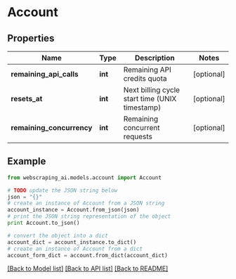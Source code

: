 # Account


## Properties

Name | Type | Description | Notes
------------ | ------------- | ------------- | -------------
**remaining_api_calls** | **int** | Remaining API credits quota | [optional] 
**resets_at** | **int** | Next billing cycle start time (UNIX timestamp) | [optional] 
**remaining_concurrency** | **int** | Remaining concurrent requests | [optional] 

## Example

```python
from webscraping_ai.models.account import Account

# TODO update the JSON string below
json = "{}"
# create an instance of Account from a JSON string
account_instance = Account.from_json(json)
# print the JSON string representation of the object
print Account.to_json()

# convert the object into a dict
account_dict = account_instance.to_dict()
# create an instance of Account from a dict
account_form_dict = account.from_dict(account_dict)
```
[[Back to Model list]](../README.md#documentation-for-models) [[Back to API list]](../README.md#documentation-for-api-endpoints) [[Back to README]](../README.md)



